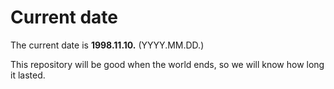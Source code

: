 # Current date

The current date is **1998.11.10.** (YYYY.MM.DD.)

This repository will be good when the world ends, so we will know how long it lasted.